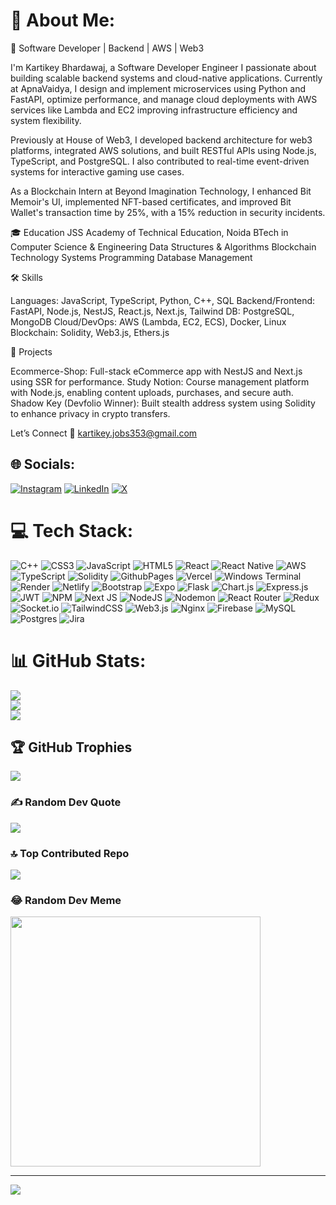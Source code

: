 # 💫 About Me:
🚀 Software Developer | Backend | AWS | Web3

I'm Kartikey Bhardawaj, a Software Developer Engineer I passionate about building scalable backend systems and cloud-native applications. Currently at ApnaVaidya, I design and implement microservices using Python and FastAPI, optimize performance, and manage cloud deployments with AWS services like Lambda and EC2 improving infrastructure efficiency and system flexibility.

Previously at House of Web3, I developed backend architecture for web3 platforms, integrated AWS solutions, and built RESTful APIs using Node.js, TypeScript, and PostgreSQL. I also contributed to real-time event-driven systems for interactive gaming use cases.

As a Blockchain Intern at Beyond Imagination Technology, I enhanced Bit Memoir's UI, implemented NFT-based certificates, and improved Bit Wallet's transaction time by 25%, with a 15% reduction in security incidents.

🎓 Education
JSS Academy of Technical Education, Noida
BTech in Computer Science & Engineering
Data Structures & Algorithms
Blockchain Technology
Systems Programming
Database Management

🛠 Skills

Languages: JavaScript, TypeScript, Python, C++, SQL
Backend/Frontend: FastAPI, Node.js, NestJS, React.js, Next.js, Tailwind
DB: PostgreSQL, MongoDB
Cloud/DevOps: AWS (Lambda, EC2, ECS), Docker, Linux
Blockchain: Solidity, Web3.js, Ethers.js

💼 Projects

Ecommerce-Shop: Full-stack eCommerce app with NestJS and Next.js using SSR for performance.
Study Notion: Course management platform with Node.js, enabling content uploads, purchases, and secure auth.
Shadow Key (Devfolio Winner): Built stealth address system using Solidity to enhance privacy in crypto transfers.

Let’s Connect
📧 kartikey.jobs353@gmail.com


## 🌐 Socials:
[![Instagram](https://img.shields.io/badge/Instagram-%23E4405F.svg?logo=Instagram&logoColor=white)](https://instagram.com/i_amkartikey) [![LinkedIn](https://img.shields.io/badge/LinkedIn-%230077B5.svg?logo=linkedin&logoColor=white)](https://linkedin.com/in/kartikey-b-7b946218a) [![X](https://img.shields.io/badge/X-black.svg?logo=X&logoColor=white)](https://x.com/Kartikeybhardwaj) 

# 💻 Tech Stack:
![C++](https://img.shields.io/badge/c++-%2300599C.svg?style=flat-square&logo=c%2B%2B&logoColor=white) ![CSS3](https://img.shields.io/badge/css3-%231572B6.svg?style=flat-square&logo=css3&logoColor=white) ![JavaScript](https://img.shields.io/badge/javascript-%23323330.svg?style=flat-square&logo=javascript&logoColor=%23F7DF1E) ![HTML5](https://img.shields.io/badge/html5-%23E34F26.svg?style=flat-square&logo=html5&logoColor=white) ![React](https://img.shields.io/badge/react-%2320232a.svg?style=flat-square&logo=react&logoColor=%2361DAFB) ![React Native](https://img.shields.io/badge/react_native-%2320232a.svg?style=flat-square&logo=react&logoColor=%2361DAFB) ![AWS](https://img.shields.io/badge/AWS-%23FF9900.svg?style=flat-square&logo=amazon-aws&logoColor=white) ![TypeScript](https://img.shields.io/badge/typescript-%23007ACC.svg?style=flat-square&logo=typescript&logoColor=white) ![Solidity](https://img.shields.io/badge/Solidity-%23363636.svg?style=flat-square&logo=solidity&logoColor=white) ![GithubPages](https://img.shields.io/badge/github%20pages-121013?style=flat-square&logo=github&logoColor=white) ![Vercel](https://img.shields.io/badge/vercel-%23000000.svg?style=flat-square&logo=vercel&logoColor=white) ![Windows Terminal](https://img.shields.io/badge/Windows%20Terminal-%234D4D4D.svg?style=flat-square&logo=windows-terminal&logoColor=white) ![Render](https://img.shields.io/badge/Render-%46E3B7.svg?style=flat-square&logo=render&logoColor=white) ![Netlify](https://img.shields.io/badge/netlify-%23000000.svg?style=flat-square&logo=netlify&logoColor=#00C7B7) ![Bootstrap](https://img.shields.io/badge/bootstrap-%238511FA.svg?style=flat-square&logo=bootstrap&logoColor=white) ![Expo](https://img.shields.io/badge/expo-1C1E24?style=flat-square&logo=expo&logoColor=#D04A37) ![Flask](https://img.shields.io/badge/flask-%23000.svg?style=flat-square&logo=flask&logoColor=white) ![Chart.js](https://img.shields.io/badge/chart.js-F5788D.svg?style=flat-square&logo=chart.js&logoColor=white) ![Express.js](https://img.shields.io/badge/express.js-%23404d59.svg?style=flat-square&logo=express&logoColor=%2361DAFB) ![JWT](https://img.shields.io/badge/JWT-black?style=flat-square&logo=JSON%20web%20tokens) ![NPM](https://img.shields.io/badge/NPM-%23CB3837.svg?style=flat-square&logo=npm&logoColor=white) ![Next JS](https://img.shields.io/badge/Next-black?style=flat-square&logo=next.js&logoColor=white) ![NodeJS](https://img.shields.io/badge/node.js-6DA55F?style=flat-square&logo=node.js&logoColor=white) ![Nodemon](https://img.shields.io/badge/NODEMON-%23323330.svg?style=flat-square&logo=nodemon&logoColor=%BBDEAD) ![React Router](https://img.shields.io/badge/React_Router-CA4245?style=flat-square&logo=react-router&logoColor=white) ![Redux](https://img.shields.io/badge/redux-%23593d88.svg?style=flat-square&logo=redux&logoColor=white) ![Socket.io](https://img.shields.io/badge/Socket.io-black?style=flat-square&logo=socket.io&badgeColor=010101) ![TailwindCSS](https://img.shields.io/badge/tailwindcss-%2338B2AC.svg?style=flat-square&logo=tailwind-css&logoColor=white) ![Web3.js](https://img.shields.io/badge/web3.js-F16822?style=flat-square&logo=web3.js&logoColor=white) ![Nginx](https://img.shields.io/badge/nginx-%23009639.svg?style=flat-square&logo=nginx&logoColor=white) ![Firebase](https://img.shields.io/badge/Firebase-039BE5?style=flat-square&logo=Firebase&logoColor=white) ![MySQL](https://img.shields.io/badge/mysql-%2300000f.svg?style=flat-square&logo=mysql&logoColor=white) ![Postgres](https://img.shields.io/badge/postgres-%23316192.svg?style=flat-square&logo=postgresql&logoColor=white) ![Jira](https://img.shields.io/badge/jira-%230A0FFF.svg?style=flat-square&logo=jira&logoColor=white)
# 📊 GitHub Stats:
![](https://github-readme-stats.vercel.app/api?username=Kartikey353&theme=dark&hide_border=false&include_all_commits=true&count_private=true)<br/>
![](https://github-readme-streak-stats.herokuapp.com/?user=Kartikey353&theme=dark&hide_border=false)<br/>
![](https://github-readme-stats.vercel.app/api/top-langs/?username=Kartikey353&theme=dark&hide_border=false&include_all_commits=true&count_private=true&layout=compact)

## 🏆 GitHub Trophies
![](https://github-profile-trophy.vercel.app/?username=Kartikey353&theme=darkhub&no-frame=false&no-bg=false&margin-w=4)

### ✍️ Random Dev Quote
![](https://quotes-github-readme.vercel.app/api?type=horizontal&theme=gruvbox)

### 🔝 Top Contributed Repo
![](https://github-contributor-stats.vercel.app/api?username=Kartikey353&limit=5&theme=dark&combine_all_yearly_contributions=true)

### 😂 Random Dev Meme
<img src='https://randommeme-five.vercel.app/' style="height: 400px;"/>

---
[![](https://visitcount.itsvg.in/api?id=Kartikey353&icon=1&color=6)](https://visitcount.itsvg.in)

<!-- Proudly created with GPRM ( https://gprm.itsvg.in ) -->

